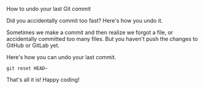 
How to undo your last Git commit

Did you accidentally commit too fast? Here's how you undo it.

Sometimes we make a commit and then realize we forgot a file, or accidentally committed too many files. But you haven't push the changes to GitHub or GitLab yet.

Here's how you can undo your last commit.
```
git reset HEAD~
```
That's all it is! Happy coding!
